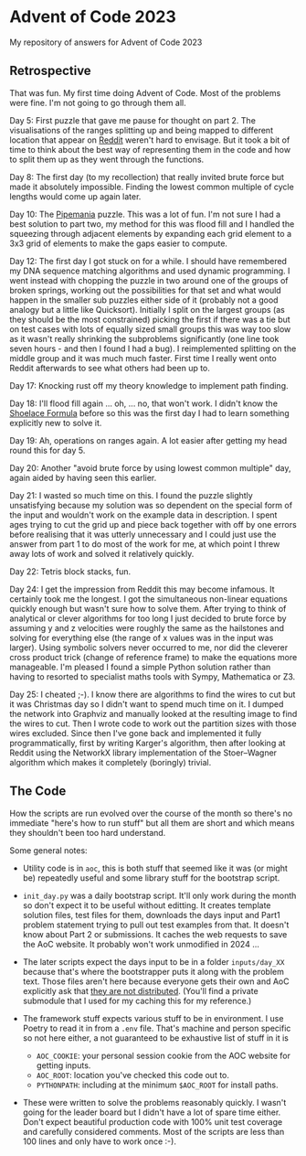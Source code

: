 # Advent of Code 2023

My repository of answers for Advent of Code 2023

## Retrospective

That was fun. My first time doing Advent of Code. Most of the problems were fine. I'm not going to go through them all.

Day 5: First puzzle that gave me pause for thought on part 2. The visualisations of the ranges splitting up and being mapped to different location that appear on [Reddit](https://www.reddit.com/r/adventofcode) weren't hard to envisage. But it took a bit of time to think about the best way of representing them in the code and how to split them up as they went through the functions.

Day 8: The first day (to my recollection) that really invited brute force but made it absolutely impossible. Finding the lowest common multiple of cycle lengths would come up again later.

Day 10: The [Pipemania](https://en.wikipedia.org/wiki/Pipe_Mania) puzzle. This was a lot of fun. I'm not sure I had a best solution to part two, my method for this was flood fill and I handled the squeezing through adjacent elements by expanding each grid element to a 3x3 grid of elements to make the gaps easier to compute.

Day 12: The first day I got stuck on for a while. I should have remembered my DNA sequence matching algorithms and used dynamic programming. I went instead with chopping the puzzle in two around one of the groups of broken springs, working out the possibilities for that set and what would happen in the smaller sub puzzles either side of it (probably not a good analogy but a little like Quicksort). Initially I split on the largest groups (as they should be the most constrained) picking the first if there was a tie but on test cases with lots of equally sized small groups this was way too slow as it wasn't really shrinking the subproblems significantly (one line took seven hours - and then I found I had a bug). I reimplemented splitting on the middle group and it was much much faster. First time I really went onto Reddit afterwards to see what others had been up to.

Day 17: Knocking rust off my theory knowledge to implement path finding.

Day 18: I'll flood fill again ... oh, ... no, that won't work. I didn't know the [Shoelace Formula](https://en.wikipedia.org/wiki/Shoelace_formula) before so this was the first day I had to learn something explicitly new to solve it.

Day 19: Ah, operations on ranges again. A lot easier after getting my head round this for day 5.

Day 20: Another "avoid brute force by using lowest common multiple" day, again aided by having seen this earlier.

Day 21: I wasted so much time on this. I found the puzzle slightly unsatisfying because my solution was so dependent on the special form of the input and wouldn't work on the example data in description. I spent ages trying to cut the grid up and piece back together with off by one errors before realising that it was utterly unnecessary and I could just use the answer from part 1 to do most of the work for me, at which point I threw away lots of work and solved it relatively quickly.

Day 22: Tetris block stacks, fun.

Day 24: I get the impression from Reddit this may become infamous. It certainly took me the longest. I got the simultaneous non-linear equations quickly enough but wasn't sure how to solve them. After trying to think of analytical or clever algorithms for too long I just decided to brute force by assuming y and z velocities were roughly the same as the hailstones and solving for everything else (the range of x values was in the input was larger). Using symbolic solvers never occurred to me, nor did the cleverer cross product trick (change of reference frame) to make the equations more manageable. I'm pleased I found a simple Python solution rather than having to resorted to specialist maths tools with Sympy, Mathematica or Z3.

Day 25: I cheated ;-). I know there are algorithms to find the wires to cut but it was Christmas day so I didn't want to spend much time on it. I dumped the network into Graphviz and manually looked at the resulting image to find the wires to cut. Then I wrote code to work out the partition sizes with those wires excluded. Since then I've gone back and implemented it fully programmatically, first by writing Karger's algorithm, then after looking at Reddit using the NetworkX library implementation of the Stoer–Wagner algorithm which makes it completely (boringly) trivial.


## The Code

How the scripts are run evolved over the course of the month so there's no immediate "here's how to run stuff" but all them are short and which means they shouldn't been too hard understand.

Some general notes:

- Utility code is in `aoc`, this is both stuff that seemed like it was (or might be) repeatedly useful and some library stuff for the bootstrap script.

- `init_day.py` was a daily bootstrap script. It'll only work during the month so don't expect it to be useful without editting. It creates template solution files, test files for them, downloads the days input and Part1 problem statement trying to pull out test examples from that. It doesn't know about Part 2 or submissions. It caches the web requests to save the AoC website. It probably won't work unmodified in 2024 ...

- The later scripts expect the days input to be in a folder `inputs/day_XX` because that's where the bootstrapper puts it along with the problem text. Those files aren't here because everyone gets their own and AoC explicitly ask that [they are not distributed](https://adventofcode.com/2023/about#faq_copying). (You'll find a private submodule that I used for my caching this for my reference.)

- The framework stuff expects various stuff to be in environment. I use Poetry to read it in from a `.env` file. That's machine and person specific so not here either, a not guaranteed to be exhaustive list of stuff in it is
  + `AOC_COOKIE`: your personal session cookie from the AOC website for getting inputs.
  + `AOC_ROOT`: location you've checked this code out to.
  + `PYTHONPATH`: including at the minimum `$AOC_ROOT` for install paths.

- These were written to solve the problems reasonably quickly. I wasn't going for the leader board but I didn't have a lot of spare time either. Don't expect beautiful production code with 100% unit test coverage and carefully considered comments. Most of the scripts are less than 100 lines and only have to work once :-).
